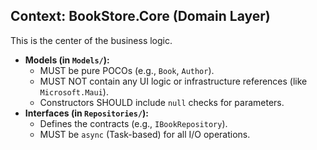 ## Context: BookStore.Core (Domain Layer)

This is the center of the business logic.

* **Models (in `Models/`):**
    * MUST be pure POCOs (e.g., `Book`, `Author`).
    * MUST NOT contain any UI logic or infrastructure references (like `Microsoft.Maui`).
    * Constructors SHOULD include `null` checks for parameters.
* **Interfaces (in `Repositories/`):**
    * Defines the contracts (e.g., `IBookRepository`).
    * MUST be `async` (Task-based) for all I/O operations.